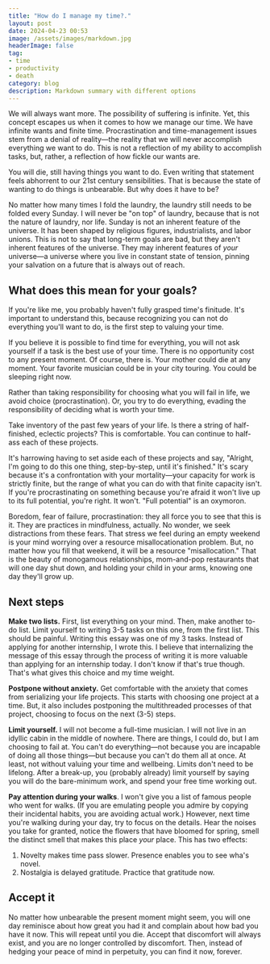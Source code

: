 ```yaml
---
title: "How do I manage my time?."
layout: post
date: 2024-04-23 00:53
image: /assets/images/markdown.jpg
headerImage: false
tag:
- time
- productivity
- death
category: blog
description: Markdown summary with different options
---
```


We will always want more. The possibility of suffering is infinite. Yet, this concept escapes us when it comes to how we manage our time. We have infinite wants and finite time. Procrastination and time-management issues stem from a denial of reality—the reality that we will never accomplish everything we want to do. This is not a reflection of my ability to accomplish tasks, but, rather, a reflection of how fickle our wants are.

You will die, still having things you want to do. Even writing that statement feels abhorrent to our 21st century sensibilities. That is because the state of wanting to do things is unbearable. But why does it have to be?

No matter how many times I fold the laundry, the laundry still needs to be folded every Sunday. I will never be "on top" of laundry, because that is not the nature of laundry, nor life. Sunday is not an inherent feature of the universe. It has been shaped by religious figures, industrialists, and labor unions. This is not to say that long-term goals are bad, but they aren't inherent features of the universe. They may inherent features of <i>your</i> universe—a universe where you live in constant state of tension, pinning your salvation on a future that is always out of reach. 

## What does this mean for your goals?

If you're like me, you probably haven't fully grasped time's finitude. It's important to understand this, because recognizing you can not do everything you'll want to do, is the first step to valuing your time.

If you believe it is possible to find time for everything, you will not ask yourself if a task is the best use of your time. There is no opportunity cost to any present moment. Of course, there is. Your mother could die at any moment. Your favorite musician could be in your city touring. You could be sleeping right now.

Rather than taking responsibility for choosing what you will fail in life, we avoid choice (procrastination). Or, you try to do everything, evading the responsibility of deciding what is worth your time. 

Take inventory of the past few years of your life. Is there a string of half-finished, eclectic projects? This is comfortable. You can continue to half-ass each of these projects.

It's harrowing having to set aside each of these projects and say, "Alright, I'm going to do this one thing, step-by-step, until it's finished." It's scary because it's a confrontation with your mortality—your capacity for work is strictly finite, but the range of what you can do with that finite capacity isn't. If you're procrastinating on something because you're afraid it won't live up to its full potential, you're right. It won't. "Full potential" is an oxymoron.

Boredom, fear of failure, procrastination: they all force you to see that this is it. They are practices in mindfulness, actually. No wonder, we seek distractions from these fears. That stress we feel during an empty weekend is your mind worrying over a resource misallocationation problem. But, no matter how you fill that weekend, it will be a resource "misallocation." That is the beauty of monogamous relationships, mom-and-pop restaurants that will one day shut down, and holding your child in your arms, knowing one day they'll grow up.

## Next steps

<b>Make two lists.</b> First, list everything on your mind. Then, make another to-do list. Limit yourself to writing 3-5 tasks on this one, from the first list. This should be painful. Writing this essay was one of my 3 tasks. Instead of applying for another internship, I wrote this. I believe that internalizing the message of this essay through the process of writing it is more valuable than applying for an internship today. I don't know if that's true though. That's what gives this choice and my time weight.

<b>Postpone without anxiety.</b> Get comfortable with the anxiety that comes from serializing your life projects. This starts with choosing one project at a time. But, it also includes postponing the multithreaded processes of that project, choosing to focus on the next (3-5) steps.

<b>Limit yourself.</b> I will not become a full-time musician. I will not live in an idyllic cabin in the middle of nowhere. There are things, I could do, but I am choosing to fail at. You can't do everything—not because you are incapable of doing all those things—but because you can't do them all at once. At least, not without valuing your time and wellbeing. Limits don't need to be lifelong. After a break-up, you (probably already) limit yourself by saying you will do the bare-minimum work, and spend your free time working out.

<b>Pay attention during your walks</b>. I won't give you a list of famous people who went for walks. (If you are emulating people you admire by copying their incidental habits, you are avoiding actual work.) However, next time you're walking during your day, try to focus on the details. Hear the noises you take for granted, notice the flowers that have bloomed for spring, smell the distinct smell that makes this place <i>your</i> place. This has two effects:

1. Novelty makes time pass slower. Presence enables you to see wha's novel.
2. Nostalgia is delayed gratitude.  Practice that gratitude now.

## Accept it

No matter how unbearable the present moment might seem, you will one day reminisce about how great you had it and complain about how bad you have it now. This will repeat until you die. Accept that discomfort will always exist, and you are no longer controlled by discomfort. Then, instead of hedging your peace of mind in perpetuity, you can find it now, forever.

